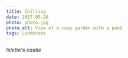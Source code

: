 ```yaml
---
title: Chilling
date: 2017-05-26
photo: photo.jpg
photo_alt: View of a cozy garden with a pond
tags: Landscape
---
```


*Islette's castle*

